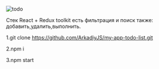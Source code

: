 ![todo](https://user-images.githubusercontent.com/98277765/190295470-f17dda17-0dff-47ea-bb51-efc6abb72cb5.png)

Стек React + Redux toolkit 
есть фильтрация и поиск  также: добавить,удалить,выполнить.

1.git clone https://github.com/ArkadiyJS/my-app-todo-list.git

2.npm i

3.npm start
